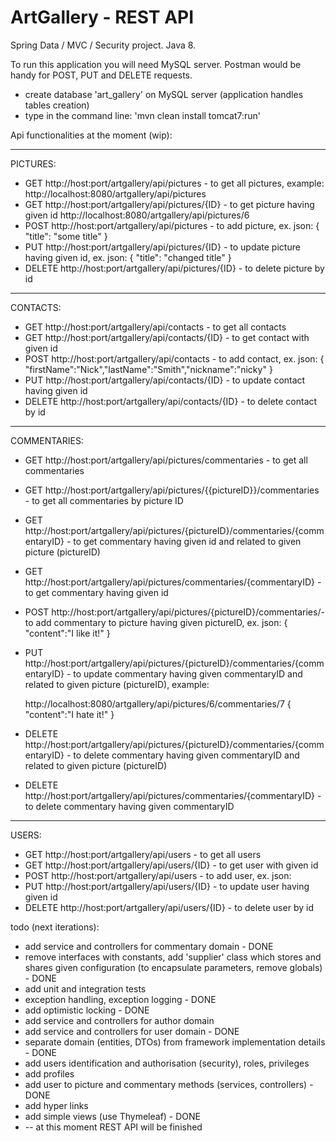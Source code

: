# ArtGallery - REST API
Spring Data / MVC / Security project. Java 8.

To run this application you will need MySQL server. Postman would be handy for POST, PUT and DELETE requests.

* create database 'art_gallery' on MySQL server (application handles tables creation)
* type in the command line: 'mvn clean install tomcat7:run'

Api functionalities at the moment (wip):

***
PICTURES:
* GET http://host:port/artgallery/api/pictures - to get all pictures, example:
    http://localhost:8080/artgallery/api/pictures
* GET http://host:port/artgallery/api/pictures/{ID} - to get picture having given id
    http://localhost:8080/artgallery/api/pictures/6
* POST http://host:port/artgallery/api/pictures - to add picture, ex. json:
    {
        "title": "some title"
    }
* PUT http://host:port/artgallery/api/pictures/{ID} - to update picture having given id, ex. json:
    {
        "title": "changed title"
    }
* DELETE http://host:port/artgallery/api/pictures/{ID} - to delete picture by id

***
CONTACTS:
* GET http://host:port/artgallery/api/contacts - to get all contacts
* GET http://host:port/artgallery/api/contacts/{ID} - to get contact with given id
* POST http://host:port/artgallery/api/contacts - to add contact, ex. json:
    {
      "firstName":"Nick","lastName":"Smith","nickname":"nicky"
    }
* PUT http://host:port/artgallery/api/contacts/{ID} - to update contact having given id
* DELETE http://host:port/artgallery/api/contacts/{ID} - to delete contact by id

***
COMMENTARIES:
* GET http://host:port/artgallery/api/pictures/commentaries - to get all commentaries
* GET http://host:port/artgallery/api/pictures/{{pictureID}}/commentaries - to get all commentaries by picture ID
* GET http://host:port/artgallery/api/pictures/{pictureID}/commentaries/{commentaryID} - to get commentary having given id
    and related to given picture (pictureID)
* GET http://host:port/artgallery/api/pictures/commentaries/{commentaryID} - to get commentary having given id
* POST http://host:port/artgallery/api/pictures/{pictureID}/commentaries/- to add commentary to picture having given pictureID, ex. json:
    {
      "content":"I like it!"
    }
* PUT http://host:port/artgallery/api/pictures/{pictureID}/commentaries/{commentaryID} - to update commentary having given commentaryID
    and related to given picture (pictureID), example:

    http://localhost:8080/artgallery/api/pictures/6/commentaries/7
    {
      "content":"I hate it!"
    }
* DELETE http://host:port/artgallery/api/pictures/{pictureID}/commentaries/{commentaryID} - to delete commentary having given commentaryID
    and related to given picture (pictureID)
* DELETE http://host:port/artgallery/api/pictures/commentaries/{commentaryID} - to delete commentary having given commentaryID

***
USERS:
* GET http://host:port/artgallery/api/users - to get all users
* GET http://host:port/artgallery/api/users/{ID} - to get user with given id
* POST http://host:port/artgallery/api/users - to add user, ex. json:
* PUT http://host:port/artgallery/api/users/{ID} - to update user having given id
* DELETE http://host:port/artgallery/api/users/{ID} - to delete user by id


todo (next iterations):
* add service and controllers for commentary domain - DONE
* remove interfaces with constants, add 'supplier' class which stores and shares given configuration (to encapsulate parameters, remove globals) - DONE
* add unit and integration tests
* exception handling, exception logging - DONE
* add optimistic locking - DONE
* add service and controllers for author domain
* add service and controllers for user domain - DONE
* separate domain (entities, DTOs) from framework implementation details - DONE
* add users identification and authorisation (security), roles, privileges
* add profiles
* add user to picture and commentary methods (services, controllers) - DONE
* add hyper links
* add simple views (use Thymeleaf) - DONE
* -- at this moment REST API will be finished
